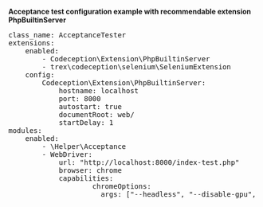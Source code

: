 **Acceptance test configuration example with recommendable extension PhpBuiltinServer**

<pre>
class_name: AcceptanceTester
extensions:
    enabled:
        - Codeception\Extension\PhpBuiltinServer
        - trex\codeception\selenium\SeleniumExtension
    config:
        Codeception\Extension\PhpBuiltinServer:
            hostname: localhost
            port: 8000
            autostart: true
            documentRoot: web/
            startDelay: 1
modules:
    enabled:
        - \Helper\Acceptance
        - WebDriver:
            url: "http://localhost:8000/index-test.php"
            browser: chrome
            capabilities:
                    chromeOptions:
                      args: ["--headless", "--disable-gpu", "--disable-extensions"]
</pre>